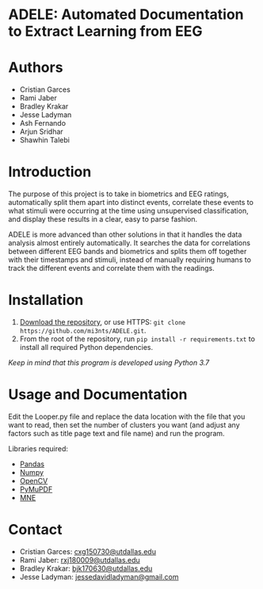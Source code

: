 # ADELE: Automated Documentation to Extract Learning from EEG 
# Authors

* Cristian Garces 
* Rami Jaber
* Bradley Krakar 
* Jesse Ladyman 
* Ash Fernando
* Arjun Sridhar
* Shawhin Talebi

# Introduction
The purpose of this project is to take in biometrics and EEG ratings, automatically split them apart into distinct events, correlate these events to what stimuli were occurring at the time using unsupervised classification, and display these results in a clear, easy to parse fashion.

ADELE is more advanced than other solutions in that it handles the data analysis almost entirely automatically. It searches the data for correlations between different EEG bands and biometrics and splits them off together with their timestamps and stimuli, instead of manually requiring humans to track the different events and correlate them with the readings.

# Installation
1. [Download the repository](https://github.com/mi3nts/ADELE/archive/refs/heads/main.zip), or use HTTPS: `git clone https://github.com/mi3nts/ADELE.git`.
2. From the root of the repository, run `pip install -r requirements.txt` to install all required Python dependencies.

*Keep in mind that this program is developed using Python 3.7*

# Usage and Documentation
Edit the Looper.py file and replace the data location with the file that you want to read, then set the number of clusters you want (and adjust any factors such as title page text and file name) and run the program.

Libraries required:
* [Pandas](https://pandas.pydata.org/)
* [Numpy](https://numpy.org/)
* [OpenCV](https://github.com/opencv/opencv)
* [PyMuPDF](https://github.com/pymupdf/PyMuPDF)
* [MNE](https://mne.tools/stable/index.html)

# Contact

* Cristian Garces: cxg150730@utdallas.edu 
* Rami Jaber: rxj180009@utdallas.edu 
* Bradley Krakar: bjk170630@utdallas.edu 
* Jesse Ladyman: jessedavidladyman@gmail.com
